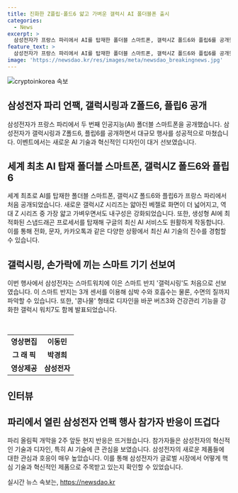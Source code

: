 ```yaml
---
title: 진화한 Z플립·폴드6 얇고 가벼운 갤럭시 AI 폴더블폰 출시
categories:
  - News
excerpt: >
  삼성전자가 프랑스 파리에서 AI를 탑재한 폴더블 스마트폰, 갤럭시Z 폴드6와 플립6를 공개했습니다. 최신 스냅드래곤 프로세서로 구글의 AI 서비스를 원활히 지원하며, 얇고 가벼운 디자인과 내구성을 강화했습니다. 또한, 외국어 대화 시 실시간 동시통역이 가능한 등 혁신적인 AI 기술을 선보였습니다. 또한, 심박 수, 호흡수 및 수면 질 추적이 가능한 스마트 반지 갤럭시링과 갤럭시 워치7, 버즈3도 공개되었습니다.
feature_text: >
  삼성전자가 프랑스 파리에서 AI를 탑재한 폴더블 스마트폰, 갤럭시Z 폴드6와 플립6를 공개했습니다. 최신 스냅드래곤 프로세서로 구글의 AI 서비스를 원활히 지원하며, 얇고 가벼운 디자인과 내구성을 강화했습니다. 또한, 외국어 대화 시 실시간 동시통역이 가능한 등 혁신적인 AI 기술을 선보였습니다. 또한, 심박 수, 호흡수 및 수면 질 추적이 가능한 스마트 반지 갤럭시링과 갤럭시 워치7, 버즈3도 공개되었습니다.
image: 'https://newsdao.kr/res/images/meta/newsdao_breakingnews.jpg'
---
```


<p><img src="https://newsdao.kr/res/images/meta/newsdao_breakingnews.jpg" alt="cryptoinkorea 속보" /></p>

<h2 data-ke-size="size26">삼성전자 파리 언팩, 갤럭시링과 Z폴드6, 플립6 공개</h2>

<p data-ke-size="size16">삼성전자가 프랑스 파리에서 두 번째 인공지능(AI) 폴더블 스마트폰을 공개했습니다. 삼성전자가 갤럭시링과 Z폴드6, 플립6를 공개하면서 대규모 행사를 성공적으로 마쳤습니다. 이벤트에서는 새로운 AI 기술과 혁신적인 디자인이 대거 선보였습니다.</p>

<h2 data-ke-size="size24">세계 최초 AI 탑재 폴더블 스마트폰, 갤럭시Z 폴드6와 플립6</h2>

<p data-ke-size="size16">세계 최초로 AI를 탑재한 폴더블 스마트폰, 갤럭시Z 폴드6와 플립6가 프랑스 파리에서 처음 공개되었습니다. 새로운 갤럭시Z 시리즈는 얇아진 베젤로 화면이 더 넓어지고, 역대 Z 시리즈 중 가장 얇고 가벼우면서도 내구성은 강화되었습니다. 또한, 생성형 AI에 최적화된 스냅드래곤 프로세서를 탑재해 구글의 최신 AI 서비스도 원활하게 작동합니다. 이를 통해 전화, 문자, 카카오톡과 같은 다양한 상황에서 최신 AI 기술의 진수를 경험할 수 있습니다.</p>

<h2 data-ke-size="size24">갤럭시링, 손가락에 끼는 스마트 기기 선보여</h2>

<p data-ke-size="size16">이번 행사에서 삼성전자는 스마트워치에 이은 스마트 반지 '갤럭시링'도 처음으로 선보였습니다. 이 스마트 반지는 3개 센서를 이용해 심박 수와 호흡수는 물론, 수면의 질까지 파악할 수 있습니다. 또한, '콩나물' 형태로 디자인을 바꾼 버즈3와 건강관리 기능을 강화한 갤럭시 워치7도 함께 발표되었습니다.</p>

<p data-ke-size="size16">&nbsp;</p>

<table>
   <tbody>
      <tr>
         <td style="text-align: center; height: 17px;"><b>영상편집</b></td>
         <td style="text-align: center; height: 17px;"><b>이동민</b></td>
      </tr>
      <tr>
         <td style="text-align: center; height: 17px;"><b>그 래 픽</b></td>
         <td style="text-align: center; height: 17px;"><b>박경희</b></td>
      </tr>
      <tr>
         <td style="text-align: center; height: 17px;"><b>영상제공</b></td>
         <td style="text-align: center; height: 17px;"><b>삼성전자</b></td>
      </tr>
   </tbody>
</table>

<h2 data-ke-size="size26">인터뷰</h2>

<h2 data-ke-size="size24">파리에서 열린 삼성전자 언팩 행사 참가자 반응이 뜨겁다</h2>

<p data-ke-size="size16">파리 올림픽 개막을 2주 앞둔 현지 반응은 뜨거웠습니다. 참가자들은 삼성전자의 혁신적인 기술과 디자인, 특히 AI 기술에 큰 관심을 보였습니다. 삼성전자의 새로운 제품들에 대한 관심과 호응이 매우 높았습니다. 이를 통해 삼성전자가 글로벌 시장에서 어떻게 핵심 기술과 혁신적인 제품으로 주목받고 있는지 확인할 수 있었습니다.</p>
실시간 뉴스 속보는, <a href="https://newsdao.kr" rel="dofollow">https://newsdao.kr</a>


